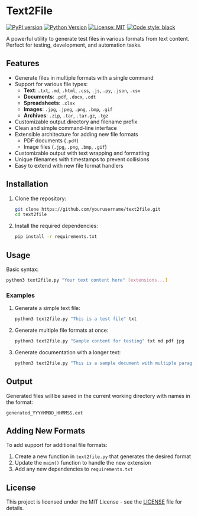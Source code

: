# Text2File

[![PyPI version](https://badge.fury.io/py/text2file.svg)](https://badge.fury.io/py/text2file)
[![Python Version](https://img.shields.io/pypi/pyversions/text2file.svg)](https://pypi.org/project/text2file/)
[![License: MIT](https://img.shields.io/badge/License-MIT-yellow.svg)](https://opensource.org/licenses/MIT)
[![Code style: black](https://img.shields.io/badge/code%20style-black-000000.svg)](https://github.com/psf/black)

A powerful utility to generate test files in various formats from text content. Perfect for testing, development, and automation tasks.

## Features

- Generate files in multiple formats with a single command
- Support for various file types:
  - **Text**: `.txt`, `.md`, `.html`, `.css`, `.js`, `.py`, `.json`, `.csv`
  - **Documents**: `.pdf`, `.docx`, `.odt`
  - **Spreadsheets**: `.xlsx`
  - **Images**: `.jpg`, `.jpeg`, `.png`, `.bmp`, `.gif`
  - **Archives**: `.zip`, `.tar`, `.tar.gz`, `.tgz`
- Customizable output directory and filename prefix
- Clean and simple command-line interface
- Extensible architecture for adding new file formats
  - PDF documents (`.pdf`)
  - Image files (`.jpg`, `.png`, `.bmp`, `.gif`)
- Customizable output with text wrapping and formatting
- Unique filenames with timestamps to prevent collisions
- Easy to extend with new file format handlers

## Installation

1. Clone the repository:
   ```bash
   git clone https://github.com/yourusername/text2file.git
   cd text2file
   ```

2. Install the required dependencies:
   ```bash
   pip install -r requirements.txt
   ```

## Usage

Basic syntax:
```bash
python3 text2file.py "Your text content here" [extensions...]
```

### Examples

1. Generate a simple text file:
   ```bash
   python3 text2file.py "This is a test file" txt
   ```

2. Generate multiple file formats at once:
   ```bash
   python3 text2file.py "Sample content for testing" txt md pdf jpg
   ```

3. Generate documentation with a longer text:
   ```bash
   python3 text2file.py "This is a sample document with multiple paragraphs. The text will be automatically wrapped to fit the output format. Great for creating test data!" md pdf
   ```

## Output

Generated files will be saved in the current working directory with names in the format:
```
generated_YYYYMMDD_HHMMSS.ext
```

## Adding New Formats

To add support for additional file formats:

1. Create a new function in `text2file.py` that generates the desired format
2. Update the `main()` function to handle the new extension
3. Add any new dependencies to `requirements.txt`

## License

This project is licensed under the MIT License - see the [LICENSE](LICENSE) file for details.
